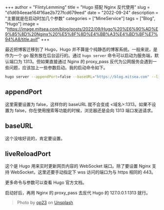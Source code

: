 +++
author = "FlintyLemming"
title = "Hugo 搭配 Nginx 反代使用"
slug = "d1d694eeae164f16ae2b727fcd679eed"
date = "2022-09-24"
description = "主要就是在启动时加几个参数"
categories = ["MineService"]
tags = ["Blog", "Hugo"]
image = "https://image.mitsea.com/blog/posts/2022/09/Hugo%20%E6%90%AD%E9%85%8D%20Nginx%20%E5%8F%8D%E4%BB%A3%E4%BD%BF%E7%94%A8/title.avif"
+++

最近把博客迁移到了 Hugo，Hugo 并不算是个纯静态的博客系统。一般来说，是作为一个 go 服务放在后台运行的。通过 `hugo server` 命令可以启动为服务端，默认端口为 1313。但如果直接通过 Nginx 的 proxy_pass 反代为公网服务会遇到一些问题，应该加上一些参数启动。我的启动命令如下。

```bash
hugo server --appendPort=false --baseURL="https://blog.mitsea.com" --liveReloadPort 443
```

## appendPort

这里需要设置为 false，这样你的 baseURL 就不会变成 <域名>:1313。如果不设置为 false，你在使用搜索等功能的时候，浏览器还是会向 1313 端口发送请求。

## baseURL

这个没啥好说的，肯定要设置。

## liveReloadPort

这个是 Hugo 用来实时更新网页内容的 WebSocket 端口。除了要设置 Nginx 支持 WebSocket，这里还要手动指定下 wss 访问的端口为与 https 相同的 443。

更多命令与参数可以查看 Hugo 官方文档。

启动好后，再用 Nginx 的 proxy_pass 去反代 Hugo 的 127.0.0.1:1313 就行。

> Photo by [op23](https://unsplash.com/@op23?utm_source=unsplash&utm_medium=referral&utm_content=creditCopyText) on [Unsplash](https://unsplash.com/?utm_source=unsplash&utm_medium=referral&utm_content=creditCopyText)
